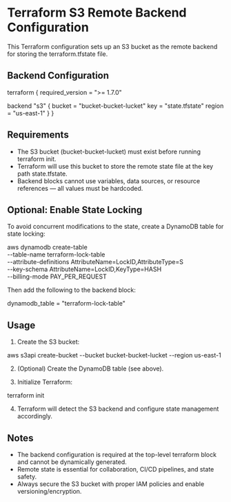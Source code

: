 # Terraform S3 Remote Backend Configuration

This Terraform configuration sets up an S3 bucket as the remote backend for storing the terraform.tfstate file.

## Backend Configuration

terraform {
  required_version = ">= 1.7.0"

  backend "s3" {
    bucket = "bucket-bucket-lucket"
    key    = "state.tfstate"
    region = "us-east-1"
  }
}

## Requirements

- The S3 bucket (bucket-bucket-lucket) must exist before running terraform init.
- Terraform will use this bucket to store the remote state file at the key path state.tfstate.
- Backend blocks cannot use variables, data sources, or resource references — all values must be hardcoded.

## Optional: Enable State Locking

To avoid concurrent modifications to the state, create a DynamoDB table for state locking:

aws dynamodb create-table \
  --table-name terraform-lock-table \
  --attribute-definitions AttributeName=LockID,AttributeType=S \
  --key-schema AttributeName=LockID,KeyType=HASH \
  --billing-mode PAY_PER_REQUEST

Then add the following to the backend block:

dynamodb_table = "terraform-lock-table"

## Usage

1. Create the S3 bucket:

aws s3api create-bucket --bucket bucket-bucket-lucket --region us-east-1

2. (Optional) Create the DynamoDB table (see above).

3. Initialize Terraform:

terraform init

4. Terraform will detect the S3 backend and configure state management accordingly.

## Notes

- The backend configuration is required at the top-level terraform block and cannot be dynamically generated.
- Remote state is essential for collaboration, CI/CD pipelines, and state safety.
- Always secure the S3 bucket with proper IAM policies and enable versioning/encryption.